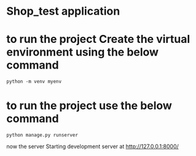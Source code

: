 # Shop_test application
# to run the project Create the virtual environment using the below command

```
python -m venv myenv    
```
# to run the project use the below command

```
python manage.py runserver
```
now the server Starting development server at http://127.0.0.1:8000/